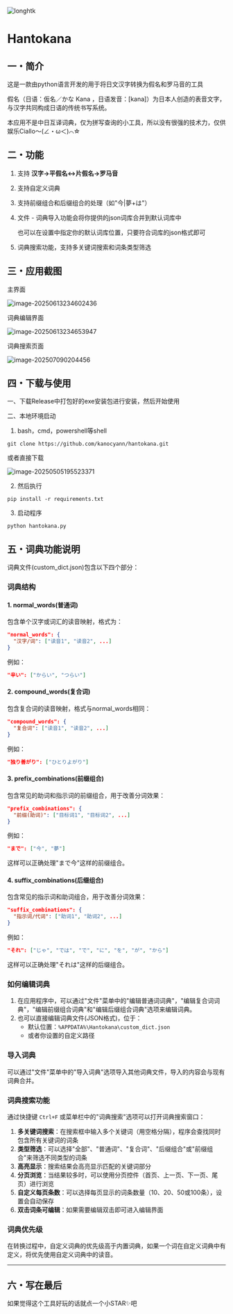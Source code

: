 ![longhtk](https://cdn.jsdelivr.net/gh/kanocyann/PicGo@master/20250505200512645.png)

# Hantokana

## 一・简介

这是一款由python语言开发的用于将日文汉字转换为假名和罗马音的工具

假名（日语：仮名／かな Kana ，日语发音：[kana]）为日本人创造的表音文字，与汉字共同构成日语的传统书写系统。

本应用不是中日互译词典，仅为拼写查询的小工具，所以没有很强的技术力，仅供娱乐Ciallo～(∠・ω＜)⌒☆

## 二・功能

1. 支持 **汉字->平假名<->片假名->罗马音**

2. 支持自定义词典

3. 支持前缀组合和后缀组合的处理（如"今|夢+は"）

4. 文件 - 词典导入功能会将你提供的json词库合并到默认词库中

   也可以在设置中指定你的默认词库位置，只要符合词库的json格式即可

5. 词典搜索功能，支持多关键词搜索和词条类型筛选

## 三・应用截图

主界面

![image-20250613234602436](https://cdn.jsdelivr.net/gh/kanocyann/PicGo@master/202506132346644.png)

词典编辑界面

![image-20250613234653947](https://cdn.jsdelivr.net/gh/kanocyann/PicGo@master/202506132346019.png)

词典搜索页面

![image-202507090204456](https://cdn.jsdelivr.net/gh/kanocyann/PicGo@master/202507090204456.png)

## 四・下载与使用

一、下载Release中打包好的exe安装包进行安装，然后开始使用

二、本地环境启动

1. bash，cmd，powershell等shell

```shell
git clone https://github.com/kanocyann/hantokana.git
```

或者直接下载

![image-20250505195523371](https://cdn.jsdelivr.net/gh/kanocyann/PicGo@master/20250505195523425.png)

2. 然后执行

```shell
pip install -r requirements.txt
```

3. 启动程序

```shell
python hantokana.py
```

## 五・词典功能说明

词典文件(custom_dict.json)包含以下四个部分：

### 词典结构

#### 1. normal_words(普通词)

包含单个汉字或词汇的读音映射，格式为：

```json
"normal_words": {
  "汉字/词": ["读音1", "读音2", ...]
}
```

例如：

```json
"辛い": ["からい", "つらい"]
```

#### 2. compound_words(复合词)

包含复合词的读音映射，格式与normal_words相同：

```json
"compound_words": {
  "复合词": ["读音1", "读音2", ...]
}
```

例如：

```json
"独り善がり": ["ひとりよがり"]
```

#### 3. prefix_combinations(前缀组合)

包含常见的助词和指示词的前缀组合，用于改善分词效果：

```json
"prefix_combinations": {
  "前缀(助词)": ["目标词1", "目标词2", ...]
}
```

例如：

```json
"まで": ["今", "夢"]
```

这样可以正确处理"まで今"这样的前缀组合。

#### 4. suffix_combinations(后缀组合)

包含常见的指示词和助词组合，用于改善分词效果：

```json
"suffix_combinations": {
  "指示词/代词": ["助词1", "助词2", ...]
}
```

例如：

```json
"それ": ["じゃ", "では", "で", "に", "を", "が", "から"]
```

这样可以正确处理"それは"这样的后缀组合。

### 如何编辑词典

1. 在应用程序中，可以通过"文件"菜单中的"编辑普通词词典"，"编辑复合词词典"，"编辑前缀组合词典"和"编辑后缀组合词典"选项来编辑词典。
2. 也可以直接编辑词典文件(JSON格式)，位于：
   - 默认位置：`%APPDATA%\Hantokana\custom_dict.json`
   - 或者你设置的自定义路径

### 导入词典

可以通过"文件"菜单中的"导入词典"选项导入其他词典文件，导入的内容会与现有词典合并。

### 词典搜索功能

通过快捷键 `Ctrl+F` 或菜单栏中的"词典搜索"选项可以打开词典搜索窗口：

1. **多关键词搜索**：在搜索框中输入多个关键词（用空格分隔），程序会查找同时包含所有关键词的词条
2. **类型筛选**：可以选择"全部"、"普通词"、"复合词"、"后缀组合"或"前缀组合"来筛选不同类型的词条
3. **高亮显示**：搜索结果会高亮显示匹配的关键词部分
4. **分页浏览**：当结果较多时，可以使用分页控件（首页、上一页、下一页、尾页）进行浏览
5. **自定义每页条数**：可以选择每页显示的词条数量（10、20、50或100条），设置会自动保存
6. **双击词条可编辑**：如果需要编辑双击即可进入编辑界面

### 词典优先级

在转换过程中，自定义词典的优先级高于内置词典，如果一个词在自定义词典中有定义，将优先使用自定义词典中的读音。 

------

## 六・写在最后

如果觉得这个工具好玩的话就点一个小STAR✨吧

